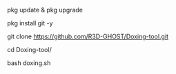 pkg update & pkg upgrade

pkg install git -y

git clone https://github.com/R3D-GHOST/Doxing-tool.git

cd Doxing-tool/

bash doxing.sh

